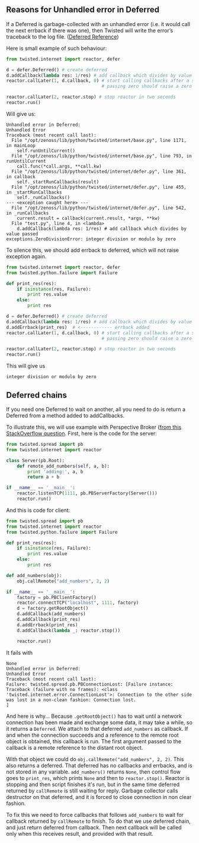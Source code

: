 ## Reasons for Unhandled error in Deferred
If a Deferred is garbage-collected with an unhandled error (i.e. it would call the next errback if there was one), then Twisted will write the error’s traceback to the log file. ([Deferred Reference](http://twistedmatrix.com/documents/current/core/howto/defer.html#unhandled-errors))

Here is small example of such behaviour:

```python
from twisted.internet import reactor, defer

d = defer.Deferred() # create deferred
d.addCallback(lambda res: 1/res) # add callback which divides by value passed
reactor.callLater(1, d.callback, 0) # start calling callbacks after a second
                                    # passing zero should raise a zero division error

reactor.callLater(2, reactor.stop) # stop reactor in two seconds
reactor.run()
```

Will give us:

```
Unhandled error in Deferred:
Unhandled Error
Traceback (most recent call last):
  File "/opt/zenoss/lib/python/twisted/internet/base.py", line 1171, in mainLoop
    self.runUntilCurrent()
  File "/opt/zenoss/lib/python/twisted/internet/base.py", line 793, in runUntilCurrent
    call.func(*call.args, **call.kw)
  File "/opt/zenoss/lib/python/twisted/internet/defer.py", line 361, in callback
    self._startRunCallbacks(result)
  File "/opt/zenoss/lib/python/twisted/internet/defer.py", line 455, in _startRunCallbacks
    self._runCallbacks()
--- <exception caught here> ---
  File "/opt/zenoss/lib/python/twisted/internet/defer.py", line 542, in _runCallbacks
    current.result = callback(current.result, *args, **kw)
  File "test.py", line 4, in <lambda>
    d.addCallback(lambda res: 1/res) # add callback which divides by value passed
exceptions.ZeroDivisionError: integer division or modulo by zero
```

To silence this, we should add errback to deferred, which will not raise exception again.

```python
from twisted.internet import reactor, defer
from twisted.python.failure import Failure

def print_res(res):
    if isinstance(res, Failure):
        print res.value
    else:
        print res

d = defer.Deferred() # create deferred
d.addCallback(lambda res: 1/res) # add callback which divides by value passed
d.addErrback(print_res)  # <------------ errback added
reactor.callLater(1, d.callback, 0) # start calling callbacks after a second
                                    # passing zero should raise a zero division error

reactor.callLater(2, reactor.stop) # stop reactor in two seconds
reactor.run()
```

This will give us 

```
integer division or modulo by zero
```

## Deferred chains 
If you need one Deferred to wait on another, all you need to do is return a Deferred from a method added to addCallbacks. 

To illustrate this, we will use example with Perspective Broker ([from this StackOverflow question](http://stackoverflow.com/q/20293490/816449). First, here is the code for the server:

```python
from twisted.spread import pb
from twisted.internet import reactor

class Server(pb.Root):
    def remote_add_numbers(self, a, b):
        print 'adding:', a, b
        return a + b

if __name__ == '__main__':
    reactor.listenTCP(1111, pb.PBServerFactory(Server()))
    reactor.run()
```

And this is code for client:

```python
from twisted.spread import pb
from twisted.internet import reactor
from twisted.python.failure import Failure

def print_res(res):
    if isinstance(res, Failure):
        print res.value
    else:
        print res

def add_numbers(obj):
    obj.callRemote("add_numbers", 2, 2)

if __name__ == '__main__':
    factory = pb.PBClientFactory()
    reactor.connectTCP("localhost", 1111, factory)
    d = factory.getRootObject()
    d.addCallback(add_numbers)
    d.addCallback(print_res)
    d.addErrback(print_res)
    d.addCallback(lambda _: reactor.stop())

    reactor.run()
```

It fails with

```
None
Unhandled error in Deferred:
Unhandled Error
Traceback (most recent call last):
Failure: twisted.spread.pb.PBConnectionLost: [Failure instance: Traceback (failure with no frames): <class 'twisted.internet.error.ConnectionLost'>: Connection to the other side was lost in a non-clean fashion: Connection lost.
]
``` 
And here is why... Because `.getRootObject()` has to wait until a network connection has been made and exchange some data, it may take a while, so it returns a `Deferred`. We attach to that deferred `add_numbers` as callback. If and when the connection succeeds and a reference to the remote root object is obtained, this callback is run. The first argument passed to the callback is a remote reference to the distant root object.

With that object we could do `obj.callRemote("add_numbers", 2, 2)`. This also returns a deferred. That deferred has no callbacks and errbacks, and is not stored in any variable. `add_numbers()` returns `None`, then control flow goes to `print_res`, which prints `None` and then to `reactor.stop()`. Reactor is stopping and then script finishes it's run, but in the same time deferred returned by `callRemote` is still waiting for reply. Garbage collector calls destructor on that deferred, and it is forced to close connection in non clear fashion.

To fix this we need to force callbacks that follows `add_numbers` to wait for callback returned by `callRemote` to finish. To do that we use deferred chain, and just return deferred from callback. Then next callback will be called only when this receives result, and provided with that result.
